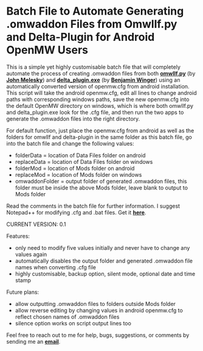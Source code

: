 <h1>Batch File to Automate Generating .omwaddon Files from Omwllf.py and Delta-Plugin for Android OpenMW Users</h1>

This is a simple yet highly customisable batch file that will completely automate the process of creating .omwaddon files from both <strong><a href="https://github.com/jmelesky/omwllf">omwllf.py</a></strong> (by <strong><a href="https://github.com/jmelesky">John Melesky</a></strong>) and <strong><a href="https://gitlab.com/bmwinger/delta-plugin/-/releases">delta_plugin.exe</a></strong> (by <strong><a href="https://gitlab.com/bmwinger">Benjamin Winger</a></strong>) using an automatically converted version of openmw.cfg from android installation. This script will take the android openmw.cfg, edit all lines to change android paths with corresponding windows paths, save the new openmw.cfg into the default OpenMW directory on windows, which is where both omwllf.py and delta_plugin.exe look for the .cfg file, and then run the two apps to generate the .omwaddon files into the right directory.

For default function, just place the openmw.cfg from android as well as the folders for omwllf and delta-plugin in the same folder as this batch file, go into the batch file and change the following values:

- folderData = location of Data Files folder on android
- replaceData = location of Data Files folder on windows
- folderMod = location of Mods folder on android
- replaceMod = location of Mods folder on windows
- omwaddonFolder = output folder of generated .omwaddon files, this folder must be inside the above Mods folder, leave blank to output to Mods folder

Read the comments in the batch file for further information. I suggest Notepad++ for modifying .cfg and .bat files. Get it <strong><a href="https://notepad-plus-plus.org/downloads/">here</a></strong>.

CURRENT VERSION: 0.1

Features:

- only need to modify five values initially and never have to change any values again
- automatically disables the output folder and generated .omwaddon file names when converting .cfg file
- highly customisable, backup option, silent mode, optional date and time stamp

Future plans:

- allow outputting .omwaddon files to folders outside Mods folder
- allow reverse editing by changing values in android openmw.cfg to reflect chosen names of .omwaddon files
- silence option works on script output lines too

Feel free to reach out to me for help, bugs, suggestions, or comments by sending me an <strong><a href="mailto:r_b_inc@yahoo.ca">email</a></strong>.
